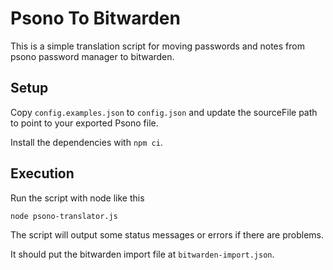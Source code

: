 # Psono To Bitwarden

This is a simple translation script for moving passwords and notes from
psono password manager to bitwarden.

## Setup

Copy `config.examples.json` to `config.json` and update the sourceFile
path to point to your exported Psono file.

Install the dependencies with `npm ci`.

## Execution

Run the script with node like this

```bash
node psono-translator.js
```

The script will output some status messages or errors if there are problems.

It should put the bitwarden import file at `bitwarden-import.json`.